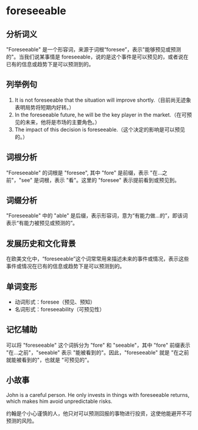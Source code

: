 # foreseeable

## 分析词义

  

"Foreseeable" 是一个形容词，来源于词根“foresee”，表示"能够预见或预测的"。当我们说某事情是 foreseeable，说的是这个事件是可以预见的，或者说在已有的信息或趋势下是可以预测到的。

  

## 列举例句

  

1.  It is not foreseeable that the situation will improve shortly.（目前尚无迹象表明局势将短期内好转。）
2.  In the foreseeable future, he will be the key player in the market.（在可预见的未来，他将是市场的主要角色。）
3.  The impact of this decision is foreseeable.（这个决定的影响是可以预见的。）

  

## 词根分析

  

"Foreseeable" 的词根是 "foresee", 其中 "fore" 是前缀，表示 "在...之前"，"see" 是词根，表示 "看"。这里的 "foresee" 表示提前看到或预见到。

  

## 词缀分析

  

"Foreseeable" 中的 "able" 是后缀，表示形容词，意为“有能力做...的”，即该词表示“有能力被预见或预测的”。

  

## 发展历史和文化背景

  

在欧美文化中，“foreseeable”这个词常常用来描述未来的事件或情况，表示这些事件或情况在已有的信息或趋势下是可以预测到的。

  

## 单词变形

  

*   动词形式：foresee（预见、预知）
*   名词形式：foreseeability（可预见性）

  

## 记忆辅助

  

可以将 "foreseeable" 这个词拆分为 "fore" 和 "seeable"，其中 "fore" 前缀表示 "在...之前"，"seeable" 表示 "能被看到的"。因此，"foreseeable" 就是 "在之前就能被看到的"，也就是 "可预见的"。

  

## 小故事

  

John is a careful person. He only invests in things with foreseeable returns, which makes him avoid unpredictable risks.

  

约翰是个小心谨慎的人，他只对可以预测回报的事物进行投资，这使他能避开不可预测的风险。
